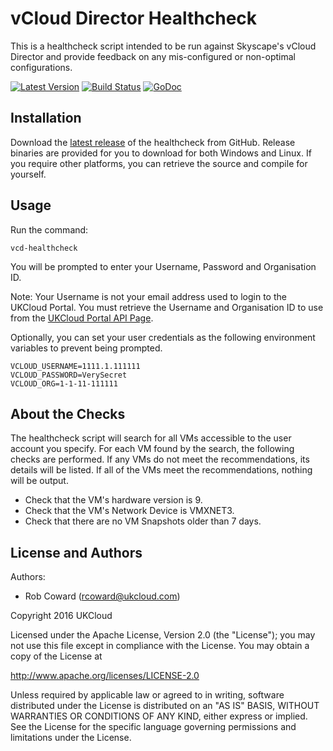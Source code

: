# vCloud Director Healthcheck

This is a healthcheck script intended to be run against Skyscape's vCloud Director and provide feedback on any mis-configured or non-optimal configurations.

[![Latest Version](http://img.shields.io/github/release/UKCloud/vcd-healthcheck.svg?style=flat-square)](https://github.com/UKCloud/vcd-healthcheck/releases)
[![Build Status](https://travis-ci.org/UKCloud/vcd-healthcheck.svg?branch=master)](https://travis-ci.org/UKCloud/vcd-healthcheck)
[![GoDoc](https://godoc.org/github.com/UKCloud/vcd-healthcheck?status.svg)](https://godoc.org/github.com/UKCloud/vcd-healthcheck)

## Installation
Download the [latest release](https://github.com/UKCloud/vcd-healthcheck/releases) of the healthcheck from GitHub. Release binaries are provided for you to download for both Windows and Linux. If you require other platforms, you can retrieve the source and compile for yourself.

## Usage
Run the command:
```
vcd-healthcheck
```
You will be prompted to enter your Username, Password and Organisation ID. 

Note: Your Username is not your email address used to login to the UKCloud Portal. You must retrieve the Username and Organisation ID to use from the [UKCloud Portal API Page](https://portal.ukcloud.com/user/api).

Optionally, you can set your user credentials as the following environment variables to prevent being prompted.
```
VCLOUD_USERNAME=1111.1.111111
VCLOUD_PASSWORD=VerySecret
VCLOUD_ORG=1-1-11-111111
```
## About the Checks
The healthcheck script will search for all VMs accessible to the user account you specify. For each VM found by the search, the following checks are performed. If any VMs do not meet the recommendations, its details will be listed. If all of the VMs meet the recommendations, nothing will be output.
* Check that the VM's hardware version is 9.
* Check that the VM's Network Device is VMXNET3.
* Check that there are no VM Snapshots older than 7 days.

License and Authors
-------------------
Authors:
  * Rob Coward (rcoward@ukcloud.com)

Copyright 2016 UKCloud

Licensed under the Apache License, Version 2.0 (the "License"); you may not use this file except in compliance with the License. You may obtain a copy of the License at

http://www.apache.org/licenses/LICENSE-2.0

Unless required by applicable law or agreed to in writing, software distributed under the License is distributed on an "AS IS" BASIS, WITHOUT WARRANTIES OR CONDITIONS OF ANY KIND, either express or implied. See the License for the specific language governing permissions and limitations under the License.
